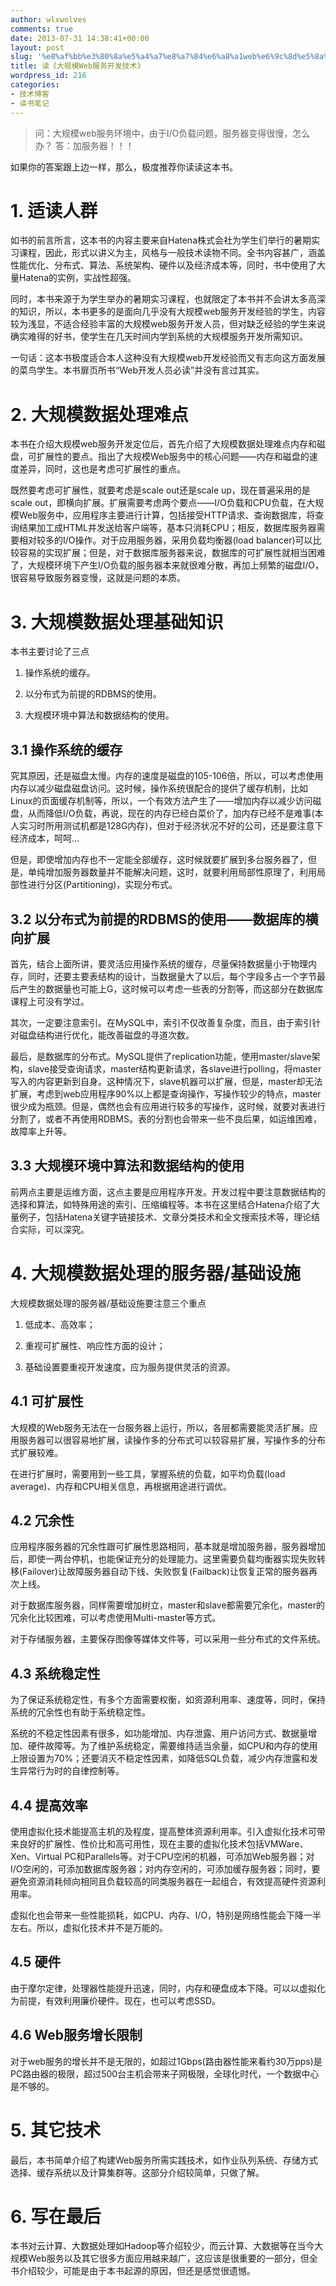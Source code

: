 ```yaml
---
author: wlxwolves
comments: true
date: 2013-07-31 14:38:41+00:00
layout: post
slug: '%e8%af%bb%e3%80%8a%e5%a4%a7%e8%a7%84%e6%a8%a1web%e6%9c%8d%e5%8a%a1%e5%bc%80%e5%8f%91%e6%8a%80%e6%9c%af%e3%80%8b'
title: 读《大规模Web服务开发技术》
wordpress_id: 216
categories:
- 技术博客
- 读书笔记
---
```


> 问：大规模web服务环境中，由于I/O负载问题，服务器变得很慢，怎么办？
答：加服务器！！！


如果你的答案跟上边一样，那么，极度推荐你读读这本书。


# 1. 适读人群


如书的前言所言，这本书的内容主要来自Hatena株式会社为学生们举行的暑期实习课程，因此，形式以讲义为主，风格与一般技术读物不同。全书内容甚广，涵盖性能优化、分布式、算法、系统架构、硬件以及经济成本等，同时，书中使用了大量Hatena的实例，实战性超强。

同时，本书来源于为学生举办的暑期实习课程，也就限定了本书并不会讲太多高深的知识，所以，本书更多的是面向几乎没有大规模web服务开发经验的学生，内容较为浅显，不适合经验丰富的大规模web服务开发人员，但对缺乏经验的学生来说确实难得的好书，使学生在几天时间内学到系统的大规模服务开发所需知识。

一句话：这本书极度适合本人这种没有大规模web开发经验而又有志向这方面发展的菜鸟学生。本书扉页所书“Web开发人员必读”并没有言过其实。

<!-- more -->


# 2. 大规模数据处理难点


本书在介绍大规模web服务开发定位后，首先介绍了大规模数据处理难点内存和磁盘，可扩展性的要点。指出了大规模Web服务中的核心问题——内存和磁盘的速度差异，同时，这也是考虑可扩展性的重点。

既然要考虑可扩展性，就要考虑是scale out还是scale up，现在普遍采用的是scale out，即横向扩展。扩展需要考虑两个要点——I/O负载和CPU负载，在大规模Web服务中，应用程序主要进行计算，包括接受HTTP请求、查询数据库，将查询结果加工成HTML并发送给客户端等，基本只消耗CPU；相反，数据库服务器需要相对较多的I/O操作。对于应用服务器，采用负载均衡器(load balancer)可以比较容易的实现扩展；但是，对于数据库服务器来说，数据库的可扩展性就相当困难了，大规模环境下产生I/O负载的服务器本来就很难分散，再加上频繁的磁盘I/O，很容易导致服务器变慢，这就是问题的本质。


# 3. 大规模数据处理基础知识


本书主要讨论了三点



	
  1. 操作系统的缓存。

	
  2. 以分布式为前提的RDBMS的使用。

	
  3. 大规模环境中算法和数据结构的使用。




## 3.1 操作系统的缓存


究其原因，还是磁盘太慢。内存的速度是磁盘的105-106倍，所以，可以考虑使用内存以减少磁盘磁盘访问。这时候，操作系统很配合的提供了缓存机制，比如Linux的页面缓存机制等，所以，一个有效方法产生了——增加内存以减少访问磁盘，从而降低I/O负载，再说，现在的内存已经白菜价了，加内存已经不是难事(本人实习时所用测试机都是128G内存)，但对于经济状况不好的公司，还是要注意下经济成本，呵呵…

但是，即使增加内存也不一定能全部缓存，这时候就要扩展到多台服务器了，但是，单纯增加服务器数量并不能解决问题，这时，就要利用局部性原理了，利用局部性进行分区(Partitioning)，实现分布式。


## 3.2 以分布式为前提的RDBMS的使用——数据库的横向扩展


首先，结合上面所讲，要灵活应用操作系统的缓存，尽量保持数据量小于物理内存，同时，还要主要表结构的设计，当数据量大了以后，每个字段多占一个字节最后产生的数据量也可能上G，这时候可以考虑一些表的分割等，而这部分在数据库课程上可没有学过。

其次，一定要注意索引。在MySQL中，索引不仅改善复杂度，而且，由于索引针对磁盘结构进行优化，能改善磁盘的寻道次数。

最后，是数据库的分布式。MySQL提供了replication功能，使用master/slave架构，slave接受查询请求，master结构更新请求，各slave进行polling，将master写入的内容更新到自身。这种情况下，slave机器可以扩展，但是，master却无法扩展，考虑到web应用程序90%以上都是查询操作，写操作较少的特点，master很少成为瓶颈。但是，偶然也会有应用进行较多的写操作，这时候，就要对表进行分割了，或者不再使用RDBMS。表的分割也会带来一些不良后果，如运维困难，故障率上升等。


## 3.3 大规模环境中算法和数据结构的使用


前两点主要是运维方面，这点主要是应用程序开发。开发过程中要注意数据结构的选择和算法，如特殊用途的索引、压缩编程等。本书在这里结合Hatena介绍了大量例子，包括Hatena关键字链接技术、文章分类技术和全文搜索技术等，理论结合实际，可以深究。


# 4. 大规模数据处理的服务器/基础设施


大规模数据处理的服务器/基础设施要注意三个重点



	
  1. 低成本、高效率；

	
  2. 重视可扩展性、响应性方面的设计；

	
  3. 基础设置要重视开发速度，应为服务提供灵活的资源。




## 4.1 可扩展性


大规模的Web服务无法在一台服务器上运行，所以，各层都需要能灵活扩展。应用服务器可以很容易地扩展，读操作多的分布式可以较容易扩展，写操作多的分布式扩展较难。

在进行扩展时，需要用到一些工具，掌握系统的负载，如平均负载(load average)、内存和CPU相关信息，再根据用途进行调优。


## 4.2 冗余性


应用程序服务器的冗余性跟可扩展性思路相同，基本就是增加服务器，服务器增加后，即使一两台停机，也能保证充分的处理能力。这里需要负载均衡器实现失败转移(Failover)让故障服务器自动下线、失败恢复(Failback)让恢复正常的服务器再次上线。

对于数据库服务器，同样需要增加树立，master和slave都需要冗余化，master的冗余化比较困难，可以考虑使用Multi-master等方式。

对于存储服务器，主要保存图像等媒体文件等，可以采用一些分布式的文件系统。


## 4.3 系统稳定性


为了保证系统稳定性，有多个方面需要权衡，如资源利用率、速度等，同时，保持系统的冗余性也有助于系统稳定性。

系统的不稳定性因素有很多，如功能增加、内存泄露、用户访问方式、数据量增加、硬件故障等。为了维护系统稳定，需要维持适当余量，如CPU和内存的使用上限设置为70%；还要消灭不稳定性因素，如降低SQL负载，减少内存泄露和发生异常行为时的自律控制等。


## 4.4 提高效率


使用虚拟化技术能提高主机的及程度，提高整体资源利用率。引入虚拟化技术可带来良好的扩展性、性价比和高可用性，现在主要的虚拟化技术包括VMWare、Xen、Virtual PC和Parallels等。对于CPU空闲的机器，可添加Web服务器；对I/O空闲的，可添加数据库服务器；对内存空闲的，可添加缓存服务器；同时，要避免资源消耗倾向相同且负载较高的同类服务器在一起组合，有效提高硬件资源利用率。

虚拟化也会带来一些性能损耗，如CPU、内存、I/O，特别是网络性能会下降一半左右。所以，虚拟化技术并不是万能的。


## 4.5 硬件


由于摩尔定律，处理器性能提升迅速，同时，内存和硬盘成本下降。可以以虚拟化为前提，有效利用廉价硬件。现在，也可以考虑SSD。


## 4.6 Web服务增长限制


对于web服务的增长并不是无限的，如超过1Gbps(路由器性能来看约30万pps)是PC路由器的极限，超过500台主机会带来子网极限，全球化时代，一个数据中心是不够的。


# 5. 其它技术


最后，本书简单介绍了构建Web服务所需实践技术，如作业队列系统、存储方式选择、缓存系统以及计算集群等。这部分介绍较简单，只做了解。


# 6. 写在最后


本书对云计算、大数据处理如Hadoop等介绍较少，而云计算、大数据等在当今大规模Web服务以及其它很多方面应用越来越广，这应该是很重要的一部分，但全书介绍较少，可能是由于本书起源的原因，但还是感觉很遗憾。
